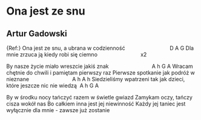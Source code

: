 # Ona jest ze snu
## Artur Gadowski


{Ref:}
Ona jest ze snu, a ubrana w codzienność                              D A G
Dla mnie zrzuca ją kiedy robi się ciemno                             x2

By nasze życie miało wreszcie jakiś znak                             A h G A
Wracam chętnie do chwili i pamiętam pierwszy raz
Pierwsze spotkanie jak podróż w nieznane                             A h A h
Siedzieliśmy wpatrzeni tak jak dzieci, które jeszcze nic nie wiedzą  A h G A

By w środku nocy tańczyć razem w świetle gwiazd
Zamykam oczy, tańczy cisza wokół nas
Bo całkiem inna jest jej niewinność
Każdy jej taniec jest wyłącznie dla mnie - zawsze już zostanie


